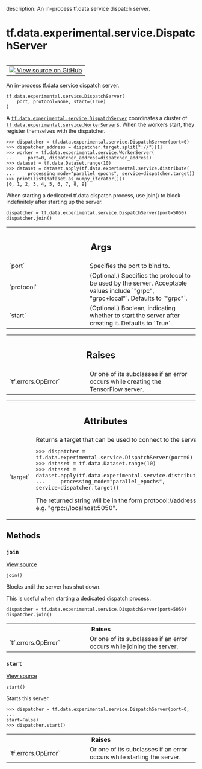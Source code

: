 description: An in-process tf.data service dispatch server.

<div itemscope itemtype="http://developers.google.com/ReferenceObject">
<meta itemprop="name" content="tf.data.experimental.service.DispatchServer" />
<meta itemprop="path" content="Stable" />
<meta itemprop="property" content="__init__"/>
<meta itemprop="property" content="join"/>
<meta itemprop="property" content="start"/>
</div>

# tf.data.experimental.service.DispatchServer

<!-- Insert buttons and diff -->

<table class="tfo-notebook-buttons tfo-api nocontent" align="left">
<td>
  <a target="_blank" href="https://github.com/tensorflow/tensorflow/blob/r2.3/tensorflow/python/data/experimental/service/server_lib.py#L28-L141">
    <img src="https://www.tensorflow.org/images/GitHub-Mark-32px.png" />
    View source on GitHub
  </a>
</td>
</table>



An in-process tf.data service dispatch server.

<pre class="devsite-click-to-copy prettyprint lang-py tfo-signature-link">
<code>tf.data.experimental.service.DispatchServer(
    port, protocol=None, start=(True)
)
</code></pre>



<!-- Placeholder for "Used in" -->

A <a href="../../../../tf/data/experimental/service/DispatchServer.md"><code>tf.data.experimental.service.DispatchServer</code></a> coordinates a cluster of
<a href="../../../../tf/data/experimental/service/WorkerServer.md"><code>tf.data.experimental.service.WorkerServer</code></a>s. When the workers start, they
register themselves with the dispatcher.

```
>>> dispatcher = tf.data.experimental.service.DispatchServer(port=0)
>>> dispatcher_address = dispatcher.target.split("://")[1]
>>> worker = tf.data.experimental.service.WorkerServer(
...     port=0, dispatcher_address=dispatcher_address)
>>> dataset = tf.data.Dataset.range(10)
>>> dataset = dataset.apply(tf.data.experimental.service.distribute(
...     processing_mode="parallel_epochs", service=dispatcher.target))
>>> print(list(dataset.as_numpy_iterator()))
[0, 1, 2, 3, 4, 5, 6, 7, 8, 9]
```

When starting a dedicated tf.data dispatch process, use join() to block
indefinitely after starting up the server.

```
dispatcher = tf.data.experimental.service.DispatchServer(port=5050)
dispatcher.join()
```

<!-- Tabular view -->
 <table class="responsive fixed orange">
<colgroup><col width="214px"><col></colgroup>
<tr><th colspan="2"><h2 class="add-link">Args</h2></th></tr>

<tr>
<td>
`port`
</td>
<td>
Specifies the port to bind to.
</td>
</tr><tr>
<td>
`protocol`
</td>
<td>
(Optional.) Specifies the protocol to be used by the server.
Acceptable values include `"grpc", "grpc+local"`. Defaults to `"grpc"`.
</td>
</tr><tr>
<td>
`start`
</td>
<td>
(Optional.) Boolean, indicating whether to start the server after
creating it. Defaults to `True`.
</td>
</tr>
</table>



<!-- Tabular view -->
 <table class="responsive fixed orange">
<colgroup><col width="214px"><col></colgroup>
<tr><th colspan="2"><h2 class="add-link">Raises</h2></th></tr>

<tr>
<td>
`tf.errors.OpError`
</td>
<td>
Or one of its subclasses if an error occurs while
creating the TensorFlow server.
</td>
</tr>
</table>





<!-- Tabular view -->
 <table class="responsive fixed orange">
<colgroup><col width="214px"><col></colgroup>
<tr><th colspan="2"><h2 class="add-link">Attributes</h2></th></tr>

<tr>
<td>
`target`
</td>
<td>
Returns a target that can be used to connect to the server.

```
>>> dispatcher = tf.data.experimental.service.DispatchServer(port=0)
>>> dataset = tf.data.Dataset.range(10)
>>> dataset = dataset.apply(tf.data.experimental.service.distribute(
...     processing_mode="parallel_epochs", service=dispatcher.target))
```

The returned string will be in the form protocol://address, e.g.
"grpc://localhost:5050".
</td>
</tr>
</table>



## Methods

<h3 id="join"><code>join</code></h3>

<a target="_blank" href="https://github.com/tensorflow/tensorflow/blob/r2.3/tensorflow/python/data/experimental/service/server_lib.py#L88-L102">View source</a>

<pre class="devsite-click-to-copy prettyprint lang-py tfo-signature-link">
<code>join()
</code></pre>

Blocks until the server has shut down.

This is useful when starting a dedicated dispatch process.

```
dispatcher = tf.data.experimental.service.DispatchServer(port=5050)
dispatcher.join()
```

<!-- Tabular view -->
 <table class="responsive fixed orange">
<colgroup><col width="214px"><col></colgroup>
<tr><th colspan="2">Raises</th></tr>

<tr>
<td>
`tf.errors.OpError`
</td>
<td>
Or one of its subclasses if an error occurs while
joining the server.
</td>
</tr>
</table>



<h3 id="start"><code>start</code></h3>

<a target="_blank" href="https://github.com/tensorflow/tensorflow/blob/r2.3/tensorflow/python/data/experimental/service/server_lib.py#L75-L86">View source</a>

<pre class="devsite-click-to-copy prettyprint lang-py tfo-signature-link">
<code>start()
</code></pre>

Starts this server.

```
>>> dispatcher = tf.data.experimental.service.DispatchServer(port=0,
...                                                          start=False)
>>> dispatcher.start()
```

<!-- Tabular view -->
 <table class="responsive fixed orange">
<colgroup><col width="214px"><col></colgroup>
<tr><th colspan="2">Raises</th></tr>

<tr>
<td>
`tf.errors.OpError`
</td>
<td>
Or one of its subclasses if an error occurs while
starting the server.
</td>
</tr>
</table>





